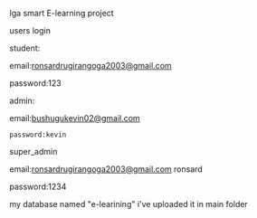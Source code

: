 Iga smart E-learning project 

users login

student: 

email:ronsardrugirangoga2003@gmail.com


password:123


admin:


   email:bushugukevin02@gmail.com

    password:kevin

    
super_admin


email:ronsardrugirangoga2003@gmail.com
ronsard

  password:1234

my database named "e-learining" i've uploaded it in main folder
